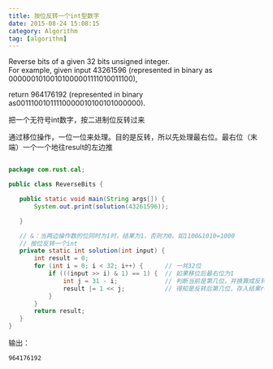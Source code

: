 ```yaml
---
title: 按位反转一个int型数字
date: 2015-08-24 15:08:15
category: Algorithm
tag: [algorithm]
---
```

Reverse bits of a given 32 bits unsigned integer.  
For example, given input 43261596 (represented in binary as 00000010100101000001111010011100),

return 964176192 (represented in binary as00111001011110000010100101000000).

把一个无符号int数字，按二进制位反转过来

通过移位操作，一位一位来处理。目的是反转，所以先处理最右位。最右位（末端）一个一个地往result的左边推

```java

package com.rust.cal;

public class ReverseBits {

   public static void main(String args[]) {
       System.out.print(solution(43261596));

   }

   // &：当两边操作数的位同时为1时，结果为1，否则为0。如1100&1010=1000
   // 按位反转一个int
   private static int solution(int input) {
       int result = 0;
       for (int i = 0; i < 32; i++) {      // 一共32位
           if (((input >> i) & 1) == 1) {  // 如果移位后最右位为1
               int j = 31 - i;             // 判断当前是第几位，并换算成反转后的位数
               result |= 1 << j;           // 得知是反转后第几位，存入结果result中
           }
       }
       return result;
   }
}
```

输出：
```
964176192
```
